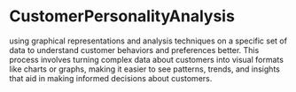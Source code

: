 # CustomerPersonalityAnalysis
using graphical representations and analysis techniques on a specific set of data to understand customer behaviors and preferences better. This process involves turning complex data about customers into visual formats like charts or graphs, making it easier to see patterns, trends, and insights that aid in making informed decisions about customers.
